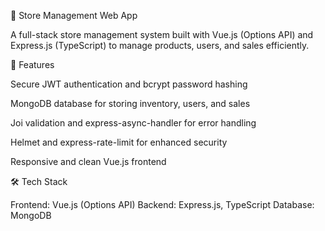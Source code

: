 🏪 Store Management Web App

A full-stack store management system built with Vue.js (Options API) and Express.js (TypeScript) to manage products, users, and sales efficiently.

🚀 Features

Secure JWT authentication and bcrypt password hashing

MongoDB database for storing inventory, users, and sales

Joi validation and express-async-handler for error handling

Helmet and express-rate-limit for enhanced security

Responsive and clean Vue.js frontend

🛠️ Tech Stack

Frontend: Vue.js (Options API)
Backend: Express.js, TypeScript
Database: MongoDB
